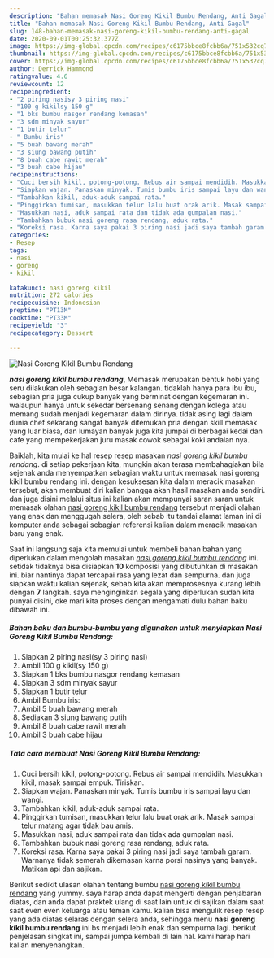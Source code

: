 ```yaml
---
description: "Bahan memasak Nasi Goreng Kikil Bumbu Rendang, Anti Gagal"
title: "Bahan memasak Nasi Goreng Kikil Bumbu Rendang, Anti Gagal"
slug: 148-bahan-memasak-nasi-goreng-kikil-bumbu-rendang-anti-gagal
date: 2020-09-01T00:25:32.377Z
image: https://img-global.cpcdn.com/recipes/c6175bbce8fcbb6a/751x532cq70/nasi-goreng-kikil-bumbu-rendang-foto-resep-utama.jpg
thumbnail: https://img-global.cpcdn.com/recipes/c6175bbce8fcbb6a/751x532cq70/nasi-goreng-kikil-bumbu-rendang-foto-resep-utama.jpg
cover: https://img-global.cpcdn.com/recipes/c6175bbce8fcbb6a/751x532cq70/nasi-goreng-kikil-bumbu-rendang-foto-resep-utama.jpg
author: Derrick Hammond
ratingvalue: 4.6
reviewcount: 12
recipeingredient:
- "2 piring nasisy 3 piring nasi"
- "100 g kikilsy 150 g"
- "1 bks bumbu nasgor rendang kemasan"
- "3 sdm minyak sayur"
- "1 butir telur"
- " Bumbu iris"
- "5 buah bawang merah"
- "3 siung bawang putih"
- "8 buah cabe rawit merah"
- "3 buah cabe hijau"
recipeinstructions:
- "Cuci bersih kikil, potong-potong. Rebus air sampai mendidih. Masukkan kikil, masak sampai empuk. Tiriskan."
- "Siapkan wajan. Panaskan minyak. Tumis bumbu iris sampai layu dan wangi."
- "Tambahkan kikil, aduk-aduk sampai rata."
- "Pinggirkan tumisan, masukkan telur lalu buat orak arik. Masak sampai telur matang agar tidak bau amis."
- "Masukkan nasi, aduk sampai rata dan tidak ada gumpalan nasi."
- "Tambahkan bubuk nasi goreng rasa rendang, aduk rata."
- "Koreksi rasa. Karna saya pakai 3 piring nasi jadi saya tambah garam. Warnanya tidak semerah dikemasan karna porsi nasinya yang banyak. Matikan api dan sajikan."
categories:
- Resep
tags:
- nasi
- goreng
- kikil

katakunci: nasi goreng kikil 
nutrition: 272 calories
recipecuisine: Indonesian
preptime: "PT13M"
cooktime: "PT33M"
recipeyield: "3"
recipecategory: Dessert

---
```



![Nasi Goreng Kikil Bumbu Rendang](https://img-global.cpcdn.com/recipes/c6175bbce8fcbb6a/751x532cq70/nasi-goreng-kikil-bumbu-rendang-foto-resep-utama.jpg)

<b><i>nasi goreng kikil bumbu rendang</i></b>, Memasak merupakan bentuk hobi yang seru dilakukan oleh sebagian besar kalangan. tidaklah hanya para ibu ibu, sebagian pria juga cukup banyak yang berminat dengan kegemaran ini. walaupun hanya untuk sekedar bersenang senang dengan kolega atau memang sudah menjadi kegemaran dalam dirinya. tidak asing lagi dalam dunia chef sekarang sangat banyak ditemukan pria dengan skill memasak yang luar biasa, dan lumayan banyak juga kita jumpai di berbagai kedai dan cafe yang mempekerjakan juru masak cowok sebagai koki andalan nya.



Baiklah, kita mulai ke hal resep resep masakan <i>nasi goreng kikil bumbu rendang</i>. di setiap pekerjaan kita, mungkin akan terasa membahagiakan bila sejenak anda menyempatkan sebagian waktu untuk memasak nasi goreng kikil bumbu rendang ini. dengan kesuksesan kita dalam meracik masakan tersebut, akan membuat diri kalian bangga akan hasil masakan anda sendiri. dan juga disini melalui situs ini kalian akan mempunyai saran saran untuk memasak olahan <u>nasi goreng kikil bumbu rendang</u> tersebut menjadi olahan yang enak dan menggugah selera, oleh sebab itu tandai alamat laman ini di komputer anda sebagai sebagian referensi kalian dalam meracik masakan baru yang enak.


Saat ini langsung saja kita memulai untuk membeli bahan bahan yang diperlukan dalam mengolah masakan <u><i>nasi goreng kikil bumbu rendang</i></u> ini. setidak tidaknya bisa disiapkan <b>10</b> komposisi yang dibutuhkan di masakan ini. biar nantinya dapat tercapai rasa yang lezat dan sempurna. dan juga siapkan waktu kalian sejenak, sebab kita akan memprosesnya kurang lebih dengan <b>7</b> langkah. saya menginginkan segala yang diperlukan sudah kita punyai disini, oke mari kita proses dengan mengamati dulu bahan baku dibawah ini.

<!--inarticleads1-->

##### Bahan baku dan bumbu-bumbu yang digunakan untuk menyiapkan Nasi Goreng Kikil Bumbu Rendang:

1. Siapkan 2 piring nasi(sy 3 piring nasi)
1. Ambil 100 g kikil(sy 150 g)
1. Siapkan 1 bks bumbu nasgor rendang kemasan
1. Siapkan 3 sdm minyak sayur
1. Siapkan 1 butir telur
1. Ambil  Bumbu iris:
1. Ambil 5 buah bawang merah
1. Sediakan 3 siung bawang putih
1. Ambil 8 buah cabe rawit merah
1. Ambil 3 buah cabe hijau




<!--inarticleads2-->

##### Tata cara membuat Nasi Goreng Kikil Bumbu Rendang:

1. Cuci bersih kikil, potong-potong. Rebus air sampai mendidih. Masukkan kikil, masak sampai empuk. Tiriskan.
1. Siapkan wajan. Panaskan minyak. Tumis bumbu iris sampai layu dan wangi.
1. Tambahkan kikil, aduk-aduk sampai rata.
1. Pinggirkan tumisan, masukkan telur lalu buat orak arik. Masak sampai telur matang agar tidak bau amis.
1. Masukkan nasi, aduk sampai rata dan tidak ada gumpalan nasi.
1. Tambahkan bubuk nasi goreng rasa rendang, aduk rata.
1. Koreksi rasa. Karna saya pakai 3 piring nasi jadi saya tambah garam. Warnanya tidak semerah dikemasan karna porsi nasinya yang banyak. Matikan api dan sajikan.




Berikut sedikit ulasan olahan tentang bumbu <u>nasi goreng kikil bumbu rendang</u> yang yummy. saya harap anda dapat mengerti dengan penjabaran diatas, dan anda dapat praktek ulang di saat lain untuk di sajikan dalam saat saat even even keluarga atau teman kamu. kalian bisa mengulik resep resep yang ada diatas selaras dengan selera anda, sehingga menu <b>nasi goreng kikil bumbu rendang</b> ini bs menjadi lebih enak dan sempurna lagi. berikut penjelasan singkat ini, sampai jumpa kembali di lain hal. kami harap hari kalian menyenangkan.

